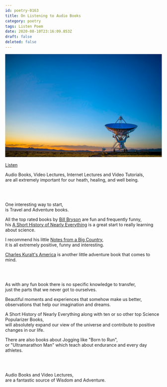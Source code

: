 ```yaml
---
id: poetry-0163
title: On Listening to Audio Books
category: poetry
tags: Listen Poem
date: 2020-08-10T23:16:09.853Z
draft: false
deleted: false
---
```


![Illustration](image/poetry-0163-illustration.jpg)

[Listen](audio/poetry-0163.mp3)

Audio Books, Video Lectures, Internet Lectures and Video Tutorials,<br>
are all extremely important for our heath, healing, and well being.

<br><br>

One interesting way to start,<br>
is Travel and Adventure books.

All the top rated books by [Bill Bryson](https://en.wikipedia.org/wiki/Bill_Bryson) are fun and frequently funny,<br>
his [A Short History of Nearly Everything](https://en.wikipedia.org/wiki/A_Short_History_of_Nearly_Everything) is a great start to really learning about science.

I recommend his little [Notes from a Big Country](https://en.wikipedia.org/wiki/Notes_from_a_Big_Country),<br>
it is all extremely positive, funny and interesting.

[Charles Kuralt's America](https://www.audible.com/pd/Charles-Kuralts-America-Audiobook/B002UZL5BG) is another little adventure book that comes to mind.

<br><br>

As with any fun book there is no specific knowledge to transfer,<br>
just the parts that we never got to ourselves.

Beautiful moments and experiences that somehow make us better,<br>
observations that help our imagination and dreams.

A Short History of Nearly Everything along with ten or so other top Science Popularizer Books,<br>
will absolutely expand our view of the universe and contribute to positive changes in our life.

There are also books about Jogging like "Born to Run",<br>
or "Ultramarathon Man" which teach about endurance and every day athletes.

<br><br>

Audio Books and Video Lectures,<br>
are a fantastic source of Wisdom and Adventure.
